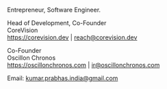 Entrepreneur, Software Engineer. 

Head of Development, Co-Founder<br>
CoreVision<br>
https://corevision.dev | reach@corevision.dev

Co-Founder<br>
Oscillon Chronos<br>
https://oscillonchronos.com | ir@oscillonchronos.com

Email: kumar.prabhas.india@gmail.com
